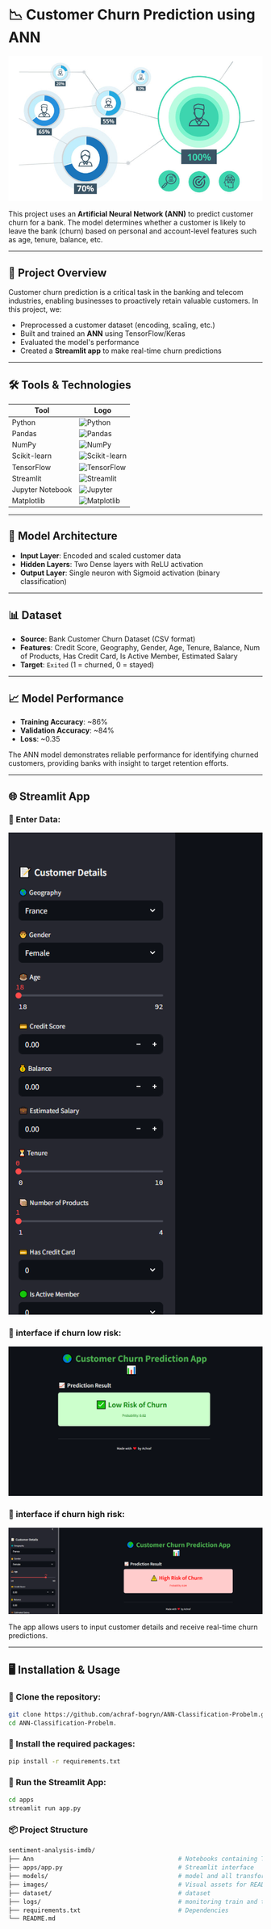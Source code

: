 # 📉 Customer Churn Prediction using ANN

![Model Architecture](images/Churn.PNG)

This project uses an **Artificial Neural Network (ANN)** to predict customer churn for a bank. The model determines whether a customer is likely to leave the bank (churn) based on personal and account-level features such as age, tenure, balance, etc.

---

## 🚀 Project Overview

Customer churn prediction is a critical task in the banking and telecom industries, enabling businesses to proactively retain valuable customers. In this project, we:

- Preprocessed a customer dataset (encoding, scaling, etc.)
- Built and trained an **ANN** using TensorFlow/Keras
- Evaluated the model's performance
- Created a **Streamlit app** to make real-time churn predictions

---

## 🛠️ Tools & Technologies

| Tool           | Logo |
|----------------|------|
| Python         | ![Python](https://img.shields.io/badge/Python-3776AB?style=for-the-badge&logo=python&logoColor=white) |
| Pandas         | ![Pandas](https://img.shields.io/badge/Pandas-150458?style=for-the-badge&logo=pandas&logoColor=white) |
| NumPy          | ![NumPy](https://img.shields.io/badge/NumPy-013243?style=for-the-badge&logo=numpy&logoColor=white) |
| Scikit-learn   | ![Scikit-learn](https://img.shields.io/badge/Scikit--learn-F7931E?style=for-the-badge&logo=scikit-learn&logoColor=white) |
| TensorFlow     | ![TensorFlow](https://img.shields.io/badge/TensorFlow-FF6F00?style=for-the-badge&logo=tensorflow&logoColor=white) |
| Streamlit      | ![Streamlit](https://img.shields.io/badge/Streamlit-FF4B4B?style=for-the-badge&logo=streamlit&logoColor=white) |
| Jupyter Notebook | ![Jupyter](https://img.shields.io/badge/Jupyter-F37626?style=for-the-badge&logo=jupyter&logoColor=white) |
| Matplotlib     | ![Matplotlib](https://img.shields.io/badge/Matplotlib-11557C?style=for-the-badge&logo=matplotlib&logoColor=white) |

---

## 🧠 Model Architecture

- **Input Layer**: Encoded and scaled customer data
- **Hidden Layers**: Two Dense layers with ReLU activation
- **Output Layer**: Single neuron with Sigmoid activation (binary classification)

---

## 📊 Dataset

- **Source**: Bank Customer Churn Dataset (CSV format)
- **Features**: Credit Score, Geography, Gender, Age, Tenure, Balance, Num of Products, Has Credit Card, Is Active Member, Estimated Salary
- **Target**: `Exited` (1 = churned, 0 = stayed)

---

## 📈 Model Performance

- **Training Accuracy**: ~86%
- **Validation Accuracy**: ~84%
- **Loss**: ~0.35

The ANN model demonstrates reliable performance for identifying churned customers, providing banks with insight to target retention efforts.

---

## 🌐 Streamlit App

### 🔹 Enter Data:
![Churn Streamlit](images/app_1.PNG)


### 🔹 interface if churn low risk:
![Churn Streamlit](images/app_2.PNG)


### 🔹 interface if churn high risk:
![Churn Streamlit](images/app_3.PNG)


The app allows users to input customer details and receive real-time churn predictions.

---

## 🖥️ Installation & Usage

### 🔹 Clone the repository:

```bash
git clone https://github.com/achraf-bogryn/ANN-Classification-Probelm.git
cd ANN-Classification-Probelm.
```

### 🔹 Install the required packages:
```bash
pip install -r requirements.txt
```

### 🔹 Run the Streamlit App:
```bash
cd apps
streamlit run app.py
```

### 📦 Project Structure
```bash 
sentiment-analysis-imdb/
├── Ann                                        # Notebooks containing Training and preprocessing data 
├── apps/app.py                                # Streamlit interface
├── models/                                    # model and all transformation 
├── images/                                    # Visual assets for README
├── dataset/                                   # dataset
├── logs/                                      # monitoring train and test process 
├── requirements.txt                           # Dependencies
└── README.md
```

